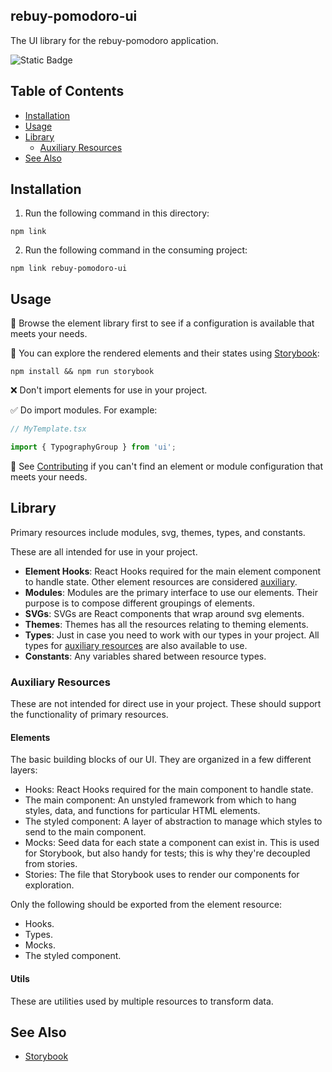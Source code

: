 ## rebuy-pomodoro-ui

The UI library for the rebuy-pomodoro application.

![Static Badge](https://img.shields.io/badge/version-0.3.0-aa3288?labelColor=3754d5)

## Table of Contents

- [Installation](#installation)
- [Usage](#usage)
- [Library](#library)
  - [Auxiliary Resources](#auxiliary-resources)
- [See Also](#see-also)

## Installation

1. Run the following command in this directory:

```shell
npm link
```

2. Run the following command in the consuming project:

```shell
npm link rebuy-pomodoro-ui
```

## Usage

🛒 Browse the element library first to see if a configuration is available that meets your needs.

🧭 You can explore the rendered elements and their states using [Storybook](https://storybook.js.org):

```shell
npm install && npm run storybook
```

❌ Don't import elements for use in your project.

✅ Do import modules. For example:

```typescript
// MyTemplate.tsx

import { TypographyGroup } from 'ui';
```

🫥 See [Contributing](CONTRIBUTING.md) if you can't find an element or module configuration that meets your needs.

## Library

Primary resources include modules, svg, themes, types, and constants.

These are all intended for use in your project.

- **Element Hooks**: React Hooks required for the main element component to handle state. Other element resources are considered [auxiliary](#auxiliary-resources).
- **Modules**: Modules are the primary interface to use our elements. Their purpose is to compose different groupings of elements.
- **SVGs**: SVGs are React components that wrap around svg elements.
- **Themes**: Themes has all the resources relating to theming elements.
- **Types**: Just in case you need to work with our types in your project. All types for [auxiliary resources](#auxiliary-resources) are also available to use.
- **Constants**: Any variables shared between resource types.

### Auxiliary Resources

These are not intended for direct use in your project. These should support the functionality of primary resources.

#### Elements

The basic building blocks of our UI. They are organized in a few different layers:

- Hooks: React Hooks required for the main component to handle state.
- The main component: An unstyled framework from which to hang styles, data, and functions for particular HTML elements.
- The styled component: A layer of abstraction to manage which styles to send to the main component.
- Mocks: Seed data for each state a component can exist in. This is used for Storybook, but also handy for tests; this is why they're decoupled from stories.
- Stories: The file that Storybook uses to render our components for exploration.

Only the following should be exported from the element resource:

- Hooks.
- Types.
- Mocks.
- The styled component.

#### Utils

These are utilities used by multiple resources to transform data.

## See Also

- [Storybook](https://storybook.js.org)
